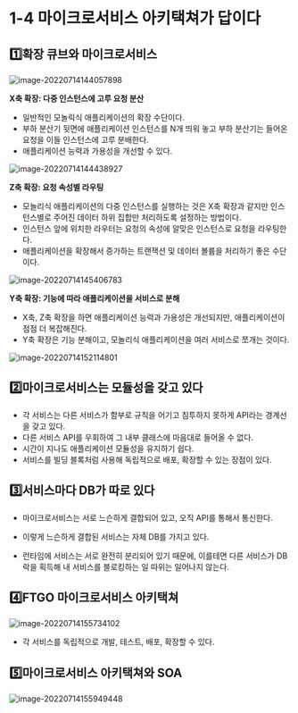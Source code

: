 # 1-4 마이크로서비스 아키택쳐가 답이다

## 1️⃣확장 큐브와 마이크로서비스

![image-20220714144057898](C:\Users\user\AppData\Roaming\Typora\typora-user-images\image-20220714144057898.png)

**X축 확장: 다중 인스턴스에 고루 요청 분산**

+ 일반적인 모놀릭식 애플리케이션의 확장 수단이다.
+ 부하 분산기 뒷면에 애플리케이션 인스턴스를 N개 띄워 놓고 부하 분산기는 들어온 요청을 이들 인스턴스에 고루 분배한다.
+ 애플리케이션 능력과 가용성을 개선할 수 있다.

![image-20220714144438927](C:\Users\user\AppData\Roaming\Typora\typora-user-images\image-20220714144438927.png)

**Z축 확장: 요청 속성별 라우팅**

+ 모놀리식 애플리케이션의 다중 인스턴스를 실행하는 것은 X축 확장과 같지만 인스턴스별로 주어진 데이터 하위 집합만 처리하도록 설정하는 방법이다.
+ 인스턴스 앞에 위치한 라우터는 요청의 속성에 알맞은 인스턴스로 요청을 라우팅한다.
+ 애플리케이션을 확장해서 증가하는 트랜잭션 및 데이터 볼륨을 처리하기 좋은 수단이다.

![image-20220714145406783](C:\Users\user\AppData\Roaming\Typora\typora-user-images\image-20220714145406783.png)

**Y축 확장: 기능에 따라 애플리케이션을 서비스로 분해**

+ X축, Z축 확장을 하면 애플리케이션 능력과 가용성은 개선되지만, 애플리케이션이 점점 더 복잡해진다.
+ Y축 확장은 기능 분해이고, 모놀리식 애플리케이션을 여러 서비스로 쪼개는 것이다.

![image-20220714152114801](C:\Users\user\AppData\Roaming\Typora\typora-user-images\image-20220714152114801.png)

## 2️⃣마이크로서비스는 모듈성을 갖고 있다

+ 각 서비스는 다른 서비스가 함부로 규칙을 어기고 침투하지 못하게 API라는 경계선을 갖고 있다.
+ 다른 서비스 API를 우회하여 그 내부 클래스에 마음대로 들어올 수 없다.
+ 시간이 지나도 애플리케이션 모듈성을 유지하기 쉽다.
+ 서비스를 빌딩 블록처럼 사용해 독립적으로 배포, 확장할 수 있는 장점이 있다.



## 3️⃣서비스마다 DB가 따로 있다

+ 마이크로서비스는 서로 느슨하게 결합되어 있고, 오직 API를 통해서 통신한다. 
+ 이렇게 느슨하게 결합된 서비스는 자체 DB를 가지고 있다.

+ 런타임에 서비스는 서로 완전히 분리되어 있기 때문에, 이를테면 다른 서비스가 DB 락을 획득해 내 서비스를 블로킹하는 일 따위는 일어나지 않는다.



## 4️⃣FTGO 마이크로서비스 아키택쳐

![image-20220714155734102](C:\Users\user\AppData\Roaming\Typora\typora-user-images\image-20220714155734102.png)

+ 각 서비스를 독립적으로 개발, 테스트, 배포, 확장할 수 있다.



## 5️⃣마이크로서비스 아키택쳐와 SOA

![image-20220714155949448](C:\Users\user\AppData\Roaming\Typora\typora-user-images\image-20220714155949448.png)